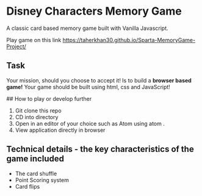 
# Disney Characters Memory Game 

A classic card based memory game built with Vanilla Javascript.

Play game on this link https://taherkhan30.github.io/Sparta-MemoryGame-Project/

## Task 

Your mission, should you choose to accept it! Is to build a **browser based game!** Your game should be built using html, css and JavaScript!

## How to play or develop further 

1) Git clone this repo 
2) CD into directory 
3) Open in an editor of your choice such as Atom using atom . 
4) View application directly in browser 

## Technical details - the key characteristics of the game included 

- The card shuffle 
- Point Scoring system 
- Card flips 



